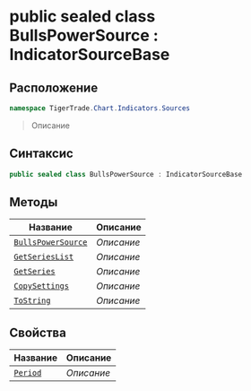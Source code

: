
# public sealed class BullsPowerSource : IndicatorSourceBase
## Расположение
```csharp
namespace TigerTrade.Chart.Indicators.Sources
```



> Описание

## Синтаксис
```csharp
public sealed class BullsPowerSource : IndicatorSourceBase
```


## Методы
| Название | Описание |
| --- | --- |
| [`BullsPowerSource`](./BullsPowerSource.cs/Методы/BullsPowerSource.md) | *Описание* |
| [`GetSeriesList`](./BullsPowerSource.cs/Методы/GetSeriesList.md) | *Описание* |
| [`GetSeries`](./BullsPowerSource.cs/Методы/GetSeries.md) | *Описание* |
| [`CopySettings`](./BullsPowerSource.cs/Методы/CopySettings.md) | *Описание* |
| [`ToString`](./BullsPowerSource.cs/Методы/ToString.md) | *Описание* |

## Свойства
| Название | Описание |
| --- | --- |
| [`Period`](./BullsPowerSource.cs/Свойства/Period.md) | *Описание* |



